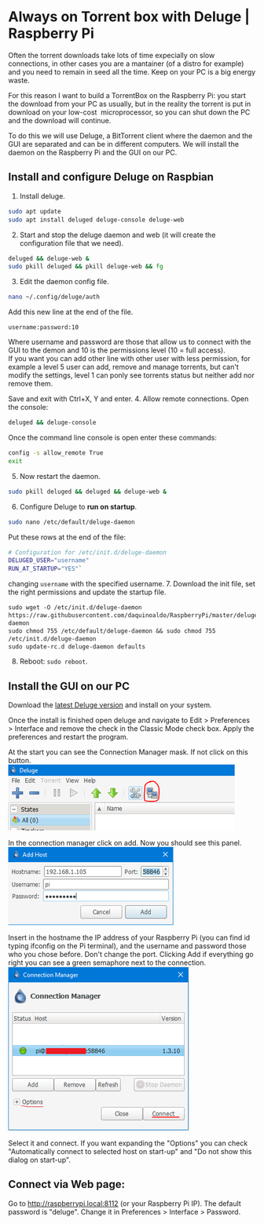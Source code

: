 # Always on Torrent box with Deluge | Raspberry Pi
Often the torrent downloads take lots of time expecially on slow connections, in other cases you are a mantainer (of a distro for example) and you need to remain in seed all the time. Keep on your PC is a big energy waste.

For this reason I want to build a TorrentBox on the Raspberry Pi: you start the download from your PC as usually, but in the reality the torrent is put in download on your low-cost  microprocessor, so you can shut down the PC and the download will continue.

To do this we will use Deluge, a BitTorrent client where the daemon and the GUI are separated and can be in different computers. We will install the daemon on the Raspberry Pi and the GUI on our PC.

## Install and configure Deluge on Raspbian
1. Install deluge.
  ```bash
  sudo apt update
  sudo apt install deluged deluge-console deluge-web
  ```
2. Start and stop the deluge daemon and web (it will create the configuration file that we need).
  ```bash
  deluged && deluge-web &
  sudo pkill deluged && pkill deluge-web && fg
  ```
3. Edit the daemon config file.
  ```bash
  nano ~/.config/deluge/auth
  ```
  Add this new line at the end of the file.
  ```
  username:password:10
  ```
  Where username and password are those that allow us to connect with the GUI to the demon and 10 is the permissions level (10 = full access).  
  If you want you can add other line with other user with less permission, for example a level 5 user can add, remove and manage torrents, but can't modify the settings, level 1 can ponly see torrents status but neither add nor remove them.
  
  Save and exit with Ctrl+X, Y and enter.
4. Allow remote connections. Open the console:
  ```bash
  deluged && deluge-console
  ```
  Once the command line console is open enter these commands:
  ```bash
  config -s allow_remote True
  exit
  ```
5. Now restart the daemon.
  ```bash
  sudo pkill deluged && deluged && deluge-web &
  ```
6. Configure Deluge to **run on startup**.
  ```bash
  sudo nano /etc/default/deluge-daemon
  ```
  Put these rows at the end of the file:
  ```bash
  # Configuration for /etc/init.d/deluge-daemon
  DELUGED_USER="username"
  RUN_AT_STARTUP="YES"`
  ```
  changing `username` with the specified username.
7. Download the init file, set the right permissions and update the startup file.
  ```
  sudo wget -O /etc/init.d/deluge-daemon https://raw.githubusercontent.com/daquinoaldo/RaspberryPi/master/deluge/deluge-daemon
  sudo chmod 755 /etc/default/deluge-daemon && sudo chmod 755 /etc/init.d/deluge-daemon
  sudo update-rc.d deluge-daemon defaults
  ```
8. Reboot: `sudo reboot`.


## Install the GUI on our PC
Download the [latest Deluge version](http://dev.deluge-torrent.org/wiki/Download) and install on your system.

Once the install is finished open deluge and navigate to Edit > Preferences > Interface and remove the check in the Classic Mode check box. Apply the preferences and restart the program.

At the start you can see the Connection Manager mask. If not click on this button.  
![Connection Manager](connection-manager.png)

In the connection manager click on add. Now you should see this panel.  
![Connection Manager Panel](connection-manager-panel.png)

Insert in the hostname the IP address of your Raspberry Pi (you can find id typing ifconfig on the Pi terminal), and the username and password those who you chose before. Don't change the port. Clicking Add if everything go right you can see a green semaphore next to the connection.  
![Deluge Connect](deluge-connect.png)

Select it and connect. If you want expanding the "Options" you can check "Automatically connect to selected host on start-up" and "Do not show this dialog on start-up".


## Connect via Web page:
Go to http://raspberrypi.local:8112 (or your Raspberry Pi IP). The default password is "deluge". Change it in Preferences > Interface > Password.
